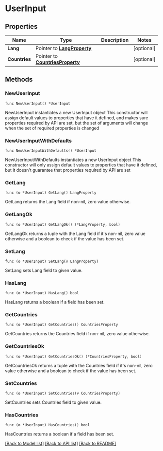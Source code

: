 # UserInput

## Properties

Name | Type | Description | Notes
------------ | ------------- | ------------- | -------------
**Lang** | Pointer to [**LangProperty**](LangProperty.md) |  | [optional] 
**Countries** | Pointer to [**CountriesProperty**](CountriesProperty.md) |  | [optional] 

## Methods

### NewUserInput

`func NewUserInput() *UserInput`

NewUserInput instantiates a new UserInput object
This constructor will assign default values to properties that have it defined,
and makes sure properties required by API are set, but the set of arguments
will change when the set of required properties is changed

### NewUserInputWithDefaults

`func NewUserInputWithDefaults() *UserInput`

NewUserInputWithDefaults instantiates a new UserInput object
This constructor will only assign default values to properties that have it defined,
but it doesn't guarantee that properties required by API are set

### GetLang

`func (o *UserInput) GetLang() LangProperty`

GetLang returns the Lang field if non-nil, zero value otherwise.

### GetLangOk

`func (o *UserInput) GetLangOk() (*LangProperty, bool)`

GetLangOk returns a tuple with the Lang field if it's non-nil, zero value otherwise
and a boolean to check if the value has been set.

### SetLang

`func (o *UserInput) SetLang(v LangProperty)`

SetLang sets Lang field to given value.

### HasLang

`func (o *UserInput) HasLang() bool`

HasLang returns a boolean if a field has been set.

### GetCountries

`func (o *UserInput) GetCountries() CountriesProperty`

GetCountries returns the Countries field if non-nil, zero value otherwise.

### GetCountriesOk

`func (o *UserInput) GetCountriesOk() (*CountriesProperty, bool)`

GetCountriesOk returns a tuple with the Countries field if it's non-nil, zero value otherwise
and a boolean to check if the value has been set.

### SetCountries

`func (o *UserInput) SetCountries(v CountriesProperty)`

SetCountries sets Countries field to given value.

### HasCountries

`func (o *UserInput) HasCountries() bool`

HasCountries returns a boolean if a field has been set.


[[Back to Model list]](../README.md#documentation-for-models) [[Back to API list]](../README.md#documentation-for-api-endpoints) [[Back to README]](../README.md)



